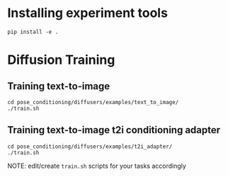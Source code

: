 # Installing experiment tools

```
pip install -e .
```

# Diffusion Training

## Training text-to-image
```
cd pose_conditioning/diffusers/examples/text_to_image/
./train.sh
```

## Training text-to-image t2i conditioning adapter
```
cd pose_conditioning/diffusers/examples/t2i_adapter/
./train.sh
```

NOTE: edit/create ```train.sh``` scripts for your tasks accordingly